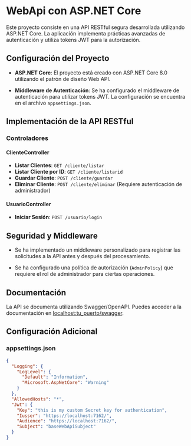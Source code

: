 # WebApi con ASP.NET Core

Este proyecto consiste en una API RESTful segura desarrollada utilizando ASP.NET Core. La aplicación implementa prácticas avanzadas de autenticación y utiliza tokens JWT para la autorización.

## Configuración del Proyecto

- **ASP.NET Core**: El proyecto está creado con ASP.NET Core 8.0 utilizando el patrón de diseño Web API.

- **Middleware de Autenticación**: Se ha configurado el middleware de autenticación para utilizar tokens JWT. La configuración se encuentra en el archivo `appsettings.json`.

## Implementación de la API RESTful

### Controladores

#### ClienteController

- **Listar Clientes**: `GET /cliente/listar`
- **Listar Cliente por ID**: `GET /cliente/listarid`
- **Guardar Cliente**: `POST /cliente/guardar`
- **Eliminar Cliente**: `POST /cliente/eliminar` (Requiere autenticación de administrador)

#### UsuarioController

- **Iniciar Sesión**: `POST /usuario/login`

## Seguridad y Middleware

- Se ha implementado un middleware personalizado para registrar las solicitudes a la API antes y después del procesamiento.

- Se ha configurado una política de autorización (`AdminPolicy`) que requiere el rol de administrador para ciertas operaciones.

## Documentación

La API se documenta utilizando Swagger/OpenAPI. Puedes acceder a la documentación en [localhost:tu_puerto/swagger](http://localhost:tu_puerto/swagger).

## Configuración Adicional

### appsettings.json

```json
{
  "Logging": {
    "LogLevel": {
      "Default": "Information",
      "Microsoft.AspNetCore": "Warning"
    }
  },
  "AllowedHosts": "*",
  "Jwt": {
    "Key": "this is my custom Secret key for authentication",
    "Iusser": "https://localhost:7162/",
    "Audience": "https://localhost:7162/",
    "Subject": "baseWebApiSubject"
  }
}
